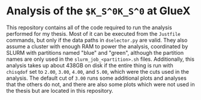 # Analysis of the `$K_S^0K_S^0` at GlueX

This repository contains all of the code required to run the analysis performed for my thesis. Most of it can be executed from the `Justfile` commands, but only if the data paths in `dselector.py` are valid. They also assume a cluster with enough RAM to power the analysis, coordinated by SLURM with partitions named "blue" and "green", although the partition names are only used in the `slurm_job_<partition>.sh` files. Additionally, this analysis takes up about 438GB on disk if the entire thing is run with `chisqdof` set to `2.00`, `3.00`, `4.00`, and `5.00`, which were the cuts used in the analysis. The default cut of `3.00` runs some additional plots and analyses that the others do not, and there are also some plots which were not used in the thesis but are located in this repository.
